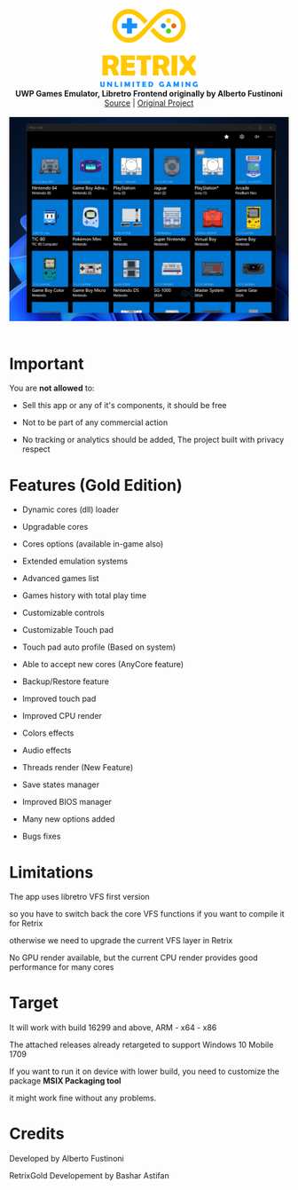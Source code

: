 <p align="center">
  <img src="assets/logo.png" width="176"><br>
  <b>UWP Games Emulator, Libretro Frontend originally by Alberto Fustinoni</b><br>
  <a href="./src">Source</a> |
  <a href="https://github.com/Aftnet/RetriX">Original Project</a> 
  <br><br>
  <img src="assets/screen.jpg"><br><br>
</p>


# Important

You are <b>not allowed</b> to:

- Sell this app or any of it's components, it should be free

- Not to be part of any commercial action

- No tracking or analytics should be added, The project built with privacy respect



# Features (Gold Edition)

- Dynamic cores (dll) loader

- Upgradable cores

- Cores options (available in-game also) 

- Extended emulation systems

- Advanced games list

- Games history with total play time

- Customizable controls

- Customizable Touch pad

- Touch pad auto profile (Based on system)

- Able to accept new cores (AnyCore feature)

- Backup/Restore feature

- Improved touch pad

- Improved CPU render

- Colors effects

- Audio effects

- Threads render (New Feature)

- Save states manager

- Improved BIOS manager

- Many new options added

- Bugs fixes


# Limitations

The app uses libretro VFS first version

so you have to switch back the core VFS functions if you want to compile it for Retrix

otherwise we need to upgrade the current VFS layer in Retrix


No GPU render available, but the current CPU render provides good performance for many cores



# Target

It will work with build 16299 and above, ARM - x64 - x86

The attached releases already retargeted to support Windows 10 Mobile 1709

If you want to run it on device with lower build, you need to customize the package <b>MSIX Packaging tool</b>

it might work fine without any problems.



# Credits

Developed by Alberto Fustinoni

RetrixGold Developement by Bashar Astifan

